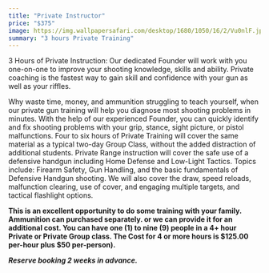 ```yaml
---
title: "Private Instructor"
price: "$375"
image: https://img.wallpapersafari.com/desktop/1680/1050/16/2/Vu0nlF.jpg
summary: "3 hours Private Training"
---
```

3 Hours of Private Instruction: Our dedicated Founder will work with you one-on-one to improve your shooting knowledge, skills and ability.  Private coaching is the fastest way to gain skill and confidence with your gun as well as your riffles.

Why waste time, money, and ammunition struggling to teach yourself, when our private gun training will help you diagnose most shooting problems in minutes. With the help of our experienced Founder, you can quickly identify and fix shooting problems with your grip, stance, sight picture, or pistol malfunctions.
Four to six hours of Private Training will cover the same material as a typical two-day Group Class, without the added distraction of additional students. Private Range instruction will cover the safe use of a defensive handgun including Home Defense and Low-Light Tactics. Topics include: Firearm Safety, Gun Handling, and the basic fundamentals of Defensive Handgun shooting. We will also cover the draw, speed reloads, malfunction clearing, use of cover, and engaging multiple targets, and tactical flashlight options.

**This is an excellent opportunity to do some training with your family. Ammunition can purchased separately. or we can provide it for an additional cost. You can have one (1) to nine (9) people in a 4+ hour Private or Private Group class. The Cost for 4 or more hours is $125.00 per-hour plus $50 per-person).**

***Reserve booking 2 weeks in advance.***

<!--stackedit_data:
eyJoaXN0b3J5IjpbLTgyMTA2MzQ1NF19
-->